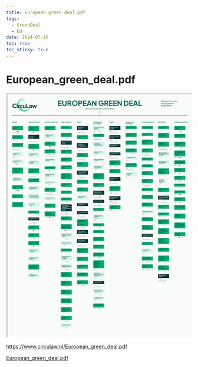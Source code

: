 ```yaml
---
title: European_green_deal.pdf
tags:
  - GreenDeal
  - EU
date: 2024-07-16
toc: true
toc_sticky: true
---
```


# European_green_deal.pdf

![](../_asset/2024-07-16-European_green_deal.pdf_image_1.jpg)

<https://www.circulaw.nl/European_green_deal.pdf>

[European_green_deal.pdf](https://www.circulaw.nl/European_green_deal.pdf)

